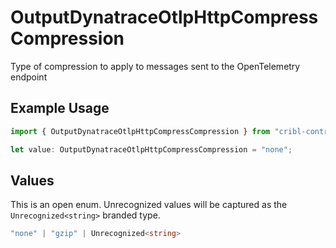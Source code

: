 # OutputDynatraceOtlpHttpCompressCompression

Type of compression to apply to messages sent to the OpenTelemetry endpoint

## Example Usage

```typescript
import { OutputDynatraceOtlpHttpCompressCompression } from "cribl-control-plane/models";

let value: OutputDynatraceOtlpHttpCompressCompression = "none";
```

## Values

This is an open enum. Unrecognized values will be captured as the `Unrecognized<string>` branded type.

```typescript
"none" | "gzip" | Unrecognized<string>
```